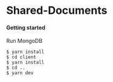 # Shared-Documents

#### Getting started

Run MongoDB
```
$ yarn install
$ cd client
$ yarn install
$ cd ..
$ yarn dev
```
